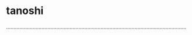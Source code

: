 # tanoshi
..........................................................................................................................